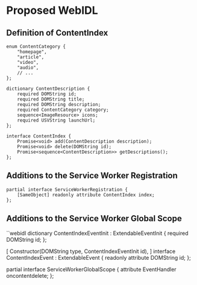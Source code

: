 # Proposed WebIDL

## Definition of ContentIndex
```webidl
enum ContentCategory {
    "homepage",
    "article",
    "video",
    "audio",
    // ...
};

dictionary ContentDescription {
    required DOMString id;
    required DOMString title;
    required DOMString description;
    required ContentCategory category;
    sequence<ImageResource> icons;
    required USVString launchUrl;
};

interface ContentIndex {
    Promise<void> add(ContentDescription description);
    Promise<void> delete(DOMString id);
    Promise<sequence<ContentDescription>> getDescriptions();
};
```

## Additions to the Service Worker Registration
```webidl
partial interface ServiceWorkerRegistration {
    [SameObject] readonly attribute ContentIndex index;
};
```

## Additions to the Service Worker Global Scope
``webidl
dictionary ContentIndexEventInit : ExtendableEventInit {
    required DOMString id;
};

[
   Constructor(DOMString type, ContentIndexEventInit id),
] interface ContentIndexEvent : ExtendableEvent {
    readonly attribute DOMString id;
};

partial interface ServiceWorkerGlobalScope {
    attribute EventHandler oncontentdelete;
};
```